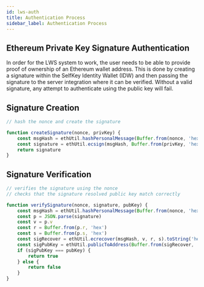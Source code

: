 ```yaml
---
id: lws-auth
title: Authentication Process
sidebar_label: Authentication Process
---
```


## Ethereum Private Key Signature Authentication

In order for the LWS system to work, the user needs to be able to provide proof of ownership of an Ethereum wallet address.  This is done by creating a signature within the SelfKey Identity Wallet (IDW) and then passing the signature to the server integration where it can be verified.  Without a valid signature, any attempt to authenticate using the public key will fail.  

## Signature Creation
```javascript
// hash the nonce and create the signature

function createSignature(nonce, privKey) {
	const msgHash = ethUtil.hashPersonalMessage(Buffer.from(nonce, 'hex')) 
	const signature = ethUtil.ecsign(msgHash, Buffer.from(privKey, 'hex'))
	return signature
}
```

## Signature Verification
```javascript
// verifies the signature using the nonce
// checks that the signature resolved public key match correctly

function verifySignature(nonce, signature, pubKey) {
	const msgHash = ethUtil.hashPersonalMessage(Buffer.from(nonce, 'hex'))
	const p = JSON.parse(signature)
	const v = p.v
	const r = Buffer.from(p.r, 'hex')
	const s = Buffer.from(p.s, 'hex')
	const sigRecover = ethUtil.ecrecover(msgHash, v, r, s).toString('hex')
	const sigPubKey = ethUtil.publicToAddress(Buffer.from(sigRecover, 'hex'), true).toString('hex')
	if (sigPubKey === pubKey) {
		return true
	} else {
		return false
	}
}
```